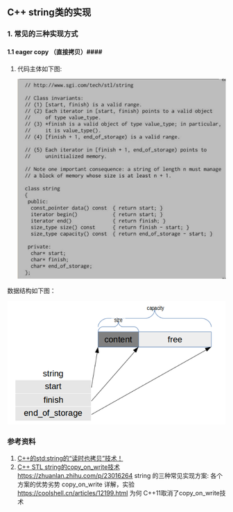 ## C++ string类的实现 ##
### 1. 常见的三种实现方式 ###
#### 1.1 eager copy （直接拷贝）####
1. 代码主体如下图:

   ![string_eager_copy](./string_eager_copy.png)

数据结构如下图：

![eager_copy2](./eager_copy2.png)





### 参考资料 ###

1. [C++的std:string的“读时也拷贝”技术！](https://coolshell.cn/articles/1443.html "C++的STD::STRING的“读时也拷贝”技术！") 
2. [C++ STL string的copy_on_write技术](https://coolshell.cn/articles/12199.html)
https://zhuanlan.zhihu.com/p/23016264
string 的三种常见实现方案:
各个方案的优势劣势
copy_on_write 详解，实验 https://coolshell.cn/articles/12199.html
为何 C++11取消了copy_on_write技术